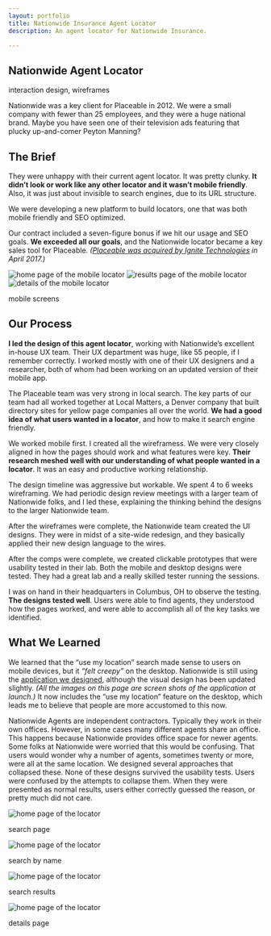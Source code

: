 ```yaml
---
layout: portfolio
title: Nationwide Insurance Agent Locator
description: An agent locator for Nationwide Insurance.

---
```

<section class="white post" markdown="1">
<div class="text" markdown="1">

# Nationwide Agent Locator

<div class="meta">interaction design, wireframes</div>

Nationwide was a key client for Placeable in 2012. We were a small company with fewer than 25 employees, and they were a huge national brand. Maybe you have seen one of their television ads featuring that plucky up-and-comer Peyton Manning?

## The Brief

They were unhappy with their current agent locator. It was pretty clunky. **It didn’t look or work like any other locator and it wasn’t mobile friendly**. Also, it was just about invisible to search engines, due to its URL structure.

We were developing a new platform to build locators, one that was both mobile friendly and SEO optimized.

Our contract included a seven-figure bonus if we hit our usage and SEO goals. **We exceeded all our goals**, and the Nationwide locator became a key sales tool for Placeable. *([Placeable was acquired by Ignite Technologies][place] in April 2017.)*

[place]: http://ignitetech.com/placeable/


<div class="many retina">
   <img src="/img/portfolio/nw-mob-1-home.png" alt="home page of the mobile locator" class=" inline border">
   <img src="/img/portfolio/nw-mob-2-results.png" alt="results page of the mobile locator" class=" inline border">
   <img src="/img/portfolio/nw-mob-3-details.jpg" alt="details of the mobile locator" class=" inline border">
</div>

<p class="caption">mobile screens</p>

</div>
</section>	
<section class="dark post" markdown="1">
<div class="text" markdown="1">
    
## Our Process

**I led the design of this agent locator**, working with Nationwide’s excellent in-house UX team. Their UX department was huge, like 55 people, if I remember correctly. I worked mostly with one of their UX designers and a researcher, both of whom had been working on an updated version of their mobile app.

The Placeable team was very strong in local search. The key parts of our team had all worked together at Local Matters, a Denver company that built directory sites for yellow page companies all over the world. **We had a good idea of what users wanted in a locator**, and how to make it search engine friendly.

We worked mobile first. I created all the wireframess. We were very closely aligned in how the pages should work and what features were key. **Their research meshed well with our understanding of what people wanted in a locator**. It was an easy and productive working relationship. 

The design timeline was aggressive but workable. We spent 4 to 6 weeks wireframing. We had periodic design review meetings with a larger team of Nationwide folks, and I led these, explaining the thinking behind the designs to the larger Nationwide team.

After the wireframes were complete, the Nationwide team created the UI designs. They were in midst of a site-wide redesign, and they basically applied their new design language to the wires.

After the comps were complete, we created clickable prototypes that were usability tested in their lab. Both the mobile and desktop designs were tested. They had a great lab and a really skilled tester running the sessions.

I was on hand in their headquarters in Columbus, OH to observe the testing. **The designs tested well**. Users were able to find agents, they understood how the pages worked, and were able to accomplish all of the key tasks we identified.

</div>
</section>	
<section class="white post" markdown="1">
<div class="text" markdown="1">
    
## What We Learned

We learned that the “use my location” search made sense to users on mobile devices, but it *“felt creepy”* on the desktop. Nationwide is still using the [application we designed][nw], although the visual design has been updated slightly. *(All the images on this page are screen shots of the application at launch.)* It now includes the “use my location” feature on the desktop, which leads me to believe that people are more accustomed to this now.

[nw]: https://agency.nationwide.com

Nationwide Agents are independent contractors. Typically they work in their own offices. However, in some cases many different agents share an office. This happens because Nationwide provides office space for newer agents. Some folks at Nationwide were worried that this would be confusing. That users would wonder why a number of agents, sometimes twenty or more, were all at the same location. We designed several approaches that collapsed these. None of these designs survived the usability tests. Users were confused by the attempts to collapse them. When they were presented as normal results, users either correctly guessed the reason, or pretty much did not care.

<div class="">
   <img src="/img/portfolio/nw-1-search.png" alt="home page of the locator" class="full-width border">
   <p class="caption">search page</p>
   
   <img src="/img/portfolio/nw-2-search.png" alt="home page of the locator" class="full-width border">
   <p class="caption">search by name</p>
   
   <img src="/img/portfolio/nw-3-results.jpg" alt="home page of the locator" class="full-width border">
   <p class="caption">search results</p>
   
   <img src="/img/portfolio/nw-4-details.png" alt="home page of the locator" class="full-width border">
   <p class="caption">details page</p>
</div>



</div>
</section>	


